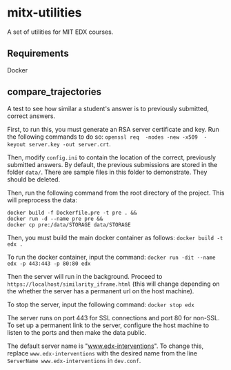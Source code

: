 # mitx-utilities
A set of utilities for MIT EDX courses.

## Requirements
Docker

## compare_trajectories
A test to see how similar a student's answer is to previously submitted, correct answers.

First, to run this, you must generate an RSA server certificate and key. Run the following commands to do so: `openssl req  -nodes -new -x509  -keyout server.key -out server.crt`.

Then, modify `config.ini` to contain the location of the correct, previously submitted answers. By default, the previous submissions are stored in the folder `data/`. There are sample files in this folder to demonstrate. They should be deleted.

Then, run the following command from the root directory of the project. This will preprocess the data:
```
docker build -f Dockerfile.pre -t pre . &&
docker run -d --name pre pre &&
docker cp pre:/data/STORAGE data/STORAGE
```

Then, you must build the main docker container as follows: `docker build -t edx .`

To run the docker container, input the command: `docker run -dit --name edx -p 443:443 -p 80:80 edx`

Then the server will run in the background. Proceed to `https://localhost/similarity_iframe.html` (this will change depending on the whether the server has a permanent url on the host machine).

To stop the server, input the following command: `docker stop edx`

The server runs on port 443 for SSL connections and port 80 for non-SSL. To set up a permanent link to the server, configure the host machine to listen to the ports and then make the data public.

The default server name is "www.edx-interventions". To change this, replace `www.edx-interventions` with the desired name from the line `ServerName www.edx-interventions` in `dev.conf`.
